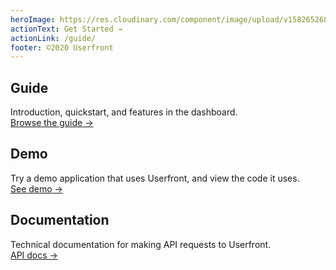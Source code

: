 ```yaml
---
heroImage: https://res.cloudinary.com/component/image/upload/v1582652683/circle_400_light_jrgbjq.png
actionText: Get Started →
actionLink: /guide/
footer: ©2020 Userfront
---
```


<div class="features">
  <div class="feature">
    <h2>Guide</h2>
    <p>
      Introduction, quickstart, and features in the dashboard.
      <br>
      <a href="/guide/">Browse the guide →</a>
    </p>
  </div>
  <div class="feature">
    <h2>Demo</h2>
    <p>
      Try a demo application that uses Userfront, and view the code it uses.
      <br>
      <a href="https://userfront.dev">See demo →</a>
    </p>
  </div>
  <div class="feature">
    <h2>Documentation</h2>
    <p>
      Technical documentation for making API requests to Userfront.
      <br>
      <a href="/docs/api">API docs →</a>
    </p>
  </div>
</div>

